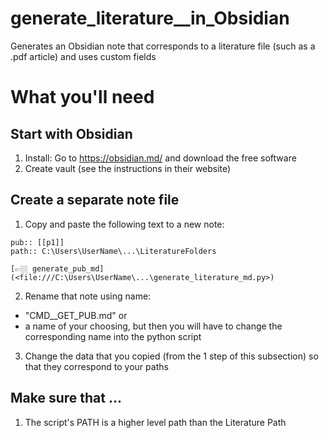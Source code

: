 # generate_literature__in_Obsidian
Generates an Obsidian note that corresponds to a literature file (such as a .pdf article) and uses custom fields


# What you'll need

## Start with Obsidian

1. Install: Go to https://obsidian.md/ and download the free software
2. Create vault (see the instructions in their website)

## Create a separate note file

1. Copy and paste the following text to a new note:

```
pub:: [[p1]]
path:: C:\Users\UserName\...\LiteratureFolders

[👉🏼 generate_pub_md](<file:///C:\Users\UserName\...\generate_literature_md.py>)
```
2. Rename that note using name:
- "CMD__GET_PUB.md" or
- a name of your choosing, but then you will have to change the corresponding name into the python script


3. Change the data that you copied (from the 1 step of this subsection) so that they correspond to your paths

## Make sure that ...

1. The script's PATH is a higher level path than the Literature Path






